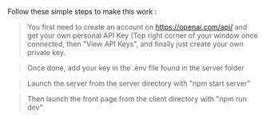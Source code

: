 Follow these simple steps to make this work : 

>You first need to create an account on https://openai.com/api/ and get your own personal API Key (Top right corner of your window once connected, then "View API Keys", and finally just create your own private key.

>Once done, add your key in the .env file found in the server folder

>Launch the server from the server directory with "npm start server" 

>Then launch the front page from the client directory with "npm run dev" 



